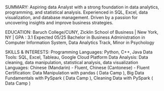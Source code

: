 SUMMARY:
Aspiring data Analyst with a strong foundation in data analytics, programming, and statistical analysis. Experienced in SQL,
Excel, data visualization, and database management. Driven by a passion for uncovering insights and improve business
strategies.

EDUCATION:
Baruch College/CUNY, Zicklin School of Business | New York, NY | GPA : 3.1 Expected 05/25
Bachelor in Business Administration in Computer Information System, Data Analytics Track, Minor in Psychology

SKILLS & INTERESTS:
Programming Languages: Python, C++, Java
Data Tools: SQL, Excel, Tableau, Google Cloud Platform
Data Analysis: Data cleaning, data manipulation, statistical analysis, data visualization
Languages: Chinese (Mandarin) - Fluent, Chinese (Cantonese) - Fluent
Certification: Data Manipulation with pandas ( Data Camp ), Big Data Fundamentals with PySpark ( Data Camp ), Cleaning
Data with PySpark ( Data Camp )
